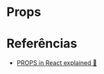 # Props

# Referências

- [PROPS in React explained 📧](https://youtu.be/uvEAvxWvwOs?si=mdN79wTLHq7qiskL)